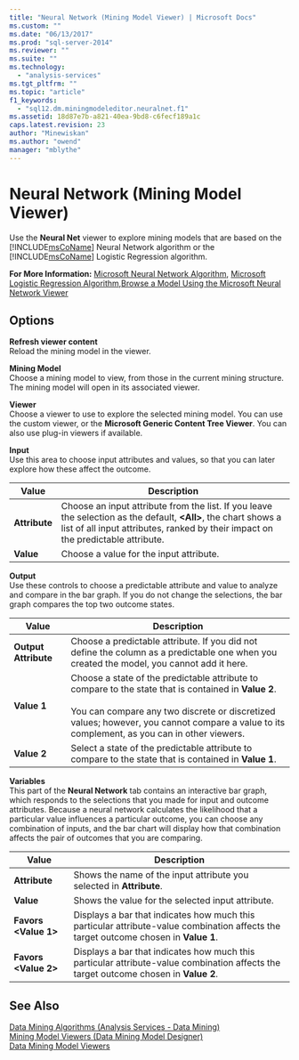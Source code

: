```yaml
---
title: "Neural Network (Mining Model Viewer) | Microsoft Docs"
ms.custom: ""
ms.date: "06/13/2017"
ms.prod: "sql-server-2014"
ms.reviewer: ""
ms.suite: ""
ms.technology: 
  - "analysis-services"
ms.tgt_pltfrm: ""
ms.topic: "article"
f1_keywords: 
  - "sql12.dm.miningmodeleditor.neuralnet.f1"
ms.assetid: 18d87e7b-a821-40ea-9bd8-c6fecf189a1c
caps.latest.revision: 23
author: "Minewiskan"
ms.author: "owend"
manager: "mblythe"
---
```

# Neural Network (Mining Model Viewer)
  Use the **Neural Net** viewer to explore mining models that are based on the [!INCLUDE[msCoName](../../includes/msconame-md.md)] Neural Network algorithm or the [!INCLUDE[msCoName](../../includes/msconame-md.md)] Logistic Regression algorithm.  
  
 **For More Information:** [Microsoft Neural Network Algorithm](../../2014/analysis-services/microsoft-neural-network-algorithm.md), [Microsoft Logistic Regression Algorithm](../../2014/analysis-services/microsoft-logistic-regression-algorithm.md),[Browse a Model Using the Microsoft Neural Network Viewer](../../2014/analysis-services/browse-a-model-using-the-microsoft-neural-network-viewer.md)  
  
## Options  
 **Refresh viewer content**  
 Reload the mining model in the viewer.  
  
 **Mining Model**  
 Choose a mining model to view, from those in the current mining structure. The mining model will open in its associated viewer.  
  
 **Viewer**  
 Choose a viewer to use to explore the selected mining model. You can use the custom viewer, or the **Microsoft Generic Content Tree Viewer**. You can also use plug-in viewers if available.  
  
 **Input**  
 Use this area to choose input attributes and values, so that you can later explore how these affect the outcome.  
  
|Value|Description|  
|-----------|-----------------|  
|**Attribute**|Choose an input attribute from the list. If you leave the selection as the default, **\<All>**, the chart shows a list of all input attributes, ranked by their impact on the predictable attribute.|  
|**Value**|Choose a value for the input attribute.|  
  
 **Output**  
 Use these controls to choose a predictable attribute and value to analyze and compare in the bar graph. If you do not change the selections, the bar graph compares the top two outcome states.  
  
|Value|Description|  
|-----------|-----------------|  
|**Output Attribute**|Choose a predictable attribute. If you did not define the column as a predictable one when you created the model, you cannot add it here.|  
|**Value 1**|Choose a state of the predictable attribute to compare to the state that is contained in **Value 2**.<br /><br /> You can compare any two discrete or discretized values; however, you cannot compare a value to its complement, as you can in other viewers.|  
|**Value 2**|Select a state of the predictable attribute to compare to the state that is contained in **Value 1**.|  
  
 **Variables**  
 This part of the **Neural Network** tab contains an interactive bar graph, which responds to the selections that you made for input and outcome attributes. Because a neural network calculates the likelihood that a particular value influences a particular outcome, you can choose any combination of inputs, and the bar chart will display how that combination affects the pair of outcomes that you are comparing.  
  
|Value|Description|  
|-----------|-----------------|  
|**Attribute**|Shows the name of the input attribute you selected in **Attribute**.|  
|**Value**|Shows the value for the selected input attribute.|  
|**Favors \<Value 1>**|Displays a bar that indicates how much this particular attribute-value combination affects the target outcome chosen in **Value 1**.|  
|**Favors \<Value 2>**|Displays a bar that indicates how much this particular attribute-value combination affects the target outcome chosen in **Value 2**.|  
  
## See Also  
 [Data Mining Algorithms &#40;Analysis Services - Data Mining&#41;](../../2014/analysis-services/data-mining-algorithms-analysis-services-data-mining.md)   
 [Mining Model Viewers &#40;Data Mining Model Designer&#41;](../../2014/analysis-services/mining-model-viewers-data-mining-model-designer.md)   
 [Data Mining Model Viewers](../../2014/analysis-services/data-mining-model-viewers.md)  
  
  